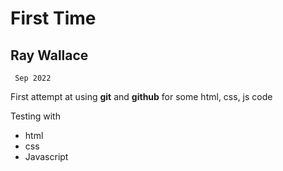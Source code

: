 #          First Time

## Ray Wallace

     Sep 2022


First attempt at using **git** and **github** for some html, css, js code

Testing with
  - html
  - css
  - Javascript 

